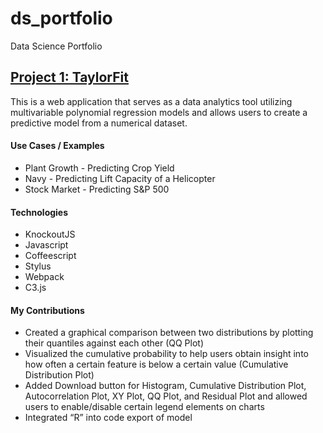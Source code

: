 # ds_portfolio
Data Science Portfolio

## [Project 1: TaylorFit](www.taylorfit-rsa.com)

This is a web application that serves as a data analytics tool utilizing multivariable polynomial regression models and allows users to create a predictive model from a numerical dataset.

#### Use Cases / Examples
* Plant Growth - Predicting Crop Yield
* Navy - Predicting Lift Capacity of a Helicopter
* Stock Market - Predicting S&P 500

#### Technologies
* KnockoutJS
* Javascript
* Coffeescript
* Stylus
* Webpack
* C3.js


#### My Contributions
* Created a graphical comparison between two distributions by plotting their quantiles against each other (QQ Plot)
* Visualized the cumulative probability to help users obtain insight into how often a certain feature is below a certain value (Cumulative Distribution Plot)
* Added Download button for Histogram, Cumulative Distribution Plot, Autocorrelation Plot, XY Plot, QQ Plot, and Residual Plot and allowed users to enable/disable certain legend elements on charts
* Integrated “R” into code export of model

